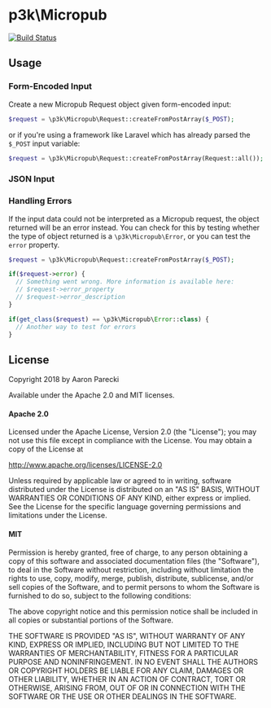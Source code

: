 p3k\Micropub
============

[![Build Status](https://travis-ci.org/aaronpk/p3k-micropub.svg?branch=master)](https://travis-ci.org/aaronpk/p3k-micropub)

Usage
-----

### Form-Encoded Input

Create a new Micropub Request object given form-encoded input:

```php
$request = \p3k\Micropub\Request::createFromPostArray($_POST);
```

or if you're using a framework like Laravel which has already parsed the `$_POST` input variable:

```php
$request = \p3k\Micropub\Request::createFromPostArray(Request::all());
```


### JSON Input




### Handling Errors

If the input data could not be interpreted as a Micropub request, the object returned will be an error instead. You can check for this by testing whether the type of object returned is a `\p3k\Micropub\Error`, or you can test the `error` property.

```php
$request = \p3k\Micropub\Request::createFromPostArray($_POST);

if($request->error) {
  // Something went wrong. More information is available here:
  // $request->error_property
  // $request->error_description
}

if(get_class($request) == \p3k\Micropub\Error::class) {
  // Another way to test for errors
}

```



License
-------

Copyright 2018 by Aaron Parecki

Available under the Apache 2.0 and MIT licenses.

#### Apache 2.0

Licensed under the Apache License, Version 2.0 (the "License");
you may not use this file except in compliance with the License.
You may obtain a copy of the License at

   http://www.apache.org/licenses/LICENSE-2.0

Unless required by applicable law or agreed to in writing, software
distributed under the License is distributed on an "AS IS" BASIS,
WITHOUT WARRANTIES OR CONDITIONS OF ANY KIND, either express or implied.
See the License for the specific language governing permissions and
limitations under the License.

#### MIT

Permission is hereby granted, free of charge, to any person obtaining a copy
of this software and associated documentation files (the "Software"), to deal
in the Software without restriction, including without limitation the rights
to use, copy, modify, merge, publish, distribute, sublicense, and/or sell
copies of the Software, and to permit persons to whom the Software is
furnished to do so, subject to the following conditions:

The above copyright notice and this permission notice shall be included in all
copies or substantial portions of the Software.

THE SOFTWARE IS PROVIDED "AS IS", WITHOUT WARRANTY OF ANY KIND, EXPRESS OR
IMPLIED, INCLUDING BUT NOT LIMITED TO THE WARRANTIES OF MERCHANTABILITY,
FITNESS FOR A PARTICULAR PURPOSE AND NONINFRINGEMENT. IN NO EVENT SHALL THE
AUTHORS OR COPYRIGHT HOLDERS BE LIABLE FOR ANY CLAIM, DAMAGES OR OTHER
LIABILITY, WHETHER IN AN ACTION OF CONTRACT, TORT OR OTHERWISE, ARISING FROM,
OUT OF OR IN CONNECTION WITH THE SOFTWARE OR THE USE OR OTHER DEALINGS IN THE
SOFTWARE.

